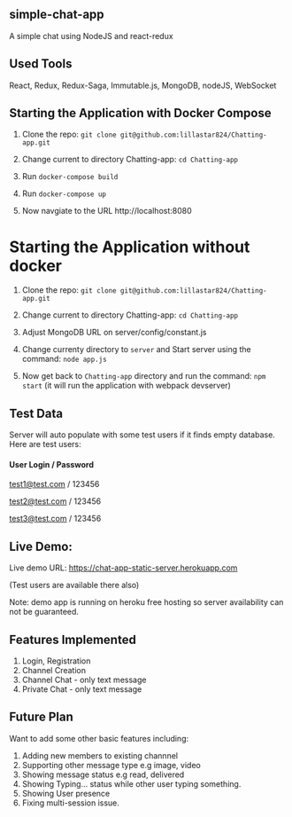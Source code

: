 ## simple-chat-app
A simple chat using NodeJS and react-redux 

## Used Tools
React, Redux, Redux-Saga, Immutable.js, MongoDB, nodeJS, WebSocket

## Starting the Application with Docker Compose

1. Clone the repo: `git clone git@github.com:lillastar824/Chatting-app.git`

2. Change current to directory Chatting-app: `cd Chatting-app`

3. Run `docker-compose build`

4. Run `docker-compose up`

5. Now navgiate to the URL http://localhost:8080

# Starting the Application without docker

1. Clone the repo: `git clone git@github.com:lillastar824/Chatting-app.git`

2. Change current to directory Chatting-app: `cd Chatting-app`

3. Adjust MongoDB URL on server/config/constant.js

4. Change currenty directory to `server` and Start server using the command: `node app.js`

5. Now get back to `Chatting-app` directory and run the command: `npm start` (it will run the application with webpack devserver)

## Test Data

Server will auto populate with some test users if it finds empty database. Here are test users:

#### User Login / Password

test1@test.com / 123456

test2@test.com / 123456

test3@test.com / 123456


## Live Demo:

Live demo URL: https://chat-app-static-server.herokuapp.com

(Test users are available there also)

Note: demo app is running on heroku free hosting so server availability can not be guaranteed.  


## Features Implemented 

1. Login, Registration
2. Channel Creation
3. Channel Chat - only text message
4. Private Chat - only text message


## Future Plan

Want to add some other basic features including:

1. Adding new members to existing channnel
2. Supporting other message type e.g image, video
3. Showing message status e.g read, delivered
4. Showing Typing... status while other user typing something.
5. Showing User presence 
6. Fixing multi-session issue.

